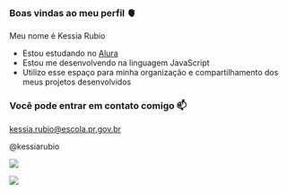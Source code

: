 ### Boas vindas ao meu perfil 🫀

Meu nome é Kessia Rubio

- Estou estudando no [Alura](https://www.alura.com.br)
- Estou me desenvolvendo na linguagem JavaScript
- Utilizo esse espaço para minha organização e compartilhamento dos meus projetos desenvolvidos

### Você pode entrar em contato comigo 📫

kessia.rubio@escola.pr.gov.br

@kessiarubio

![](https://media.tenor.com/i9-0ZoVgmvcAAAAC/angry-little.gif)

![](https://media.tenor.com/0vpjIjiD_pMAAAAd/monday-after-holiday-hahaha.gif)
